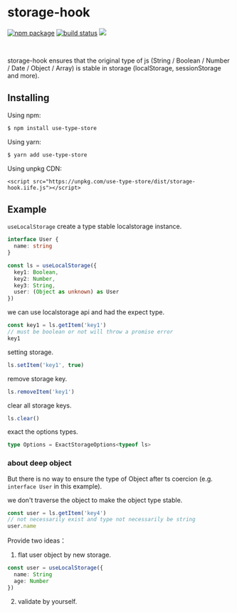 # storage-hook

<p align="start">
  <a href="https://www.npmjs.com/package/use-type-store"><img src="https://img.shields.io/npm/v/use-type-store.svg" alt="npm package"></a>
  <a href="https://github.com/poyoho/storage-hook/actions/workflows/ci.yml"><img src="https://github.com/poyoho/storage-hook/actions/workflows/ci.yml/badge.svg?branch=master" alt="build status"></a>
  <a href="https://codecov.io/gh/poyoho/storage-hook"><img src="https://codecov.io/gh/poyoho/storage-hook/branch/master/graph/badge.svg"/></a>
  <!-- <a href="https://packagephobia.com/result?p=use-type-store"><img src="https://packagephobia.com/badge?p=use-type-store"/></a> -->
</p>
<br/>

storage-hook ensures that the original type of js (String / Boolean / Number / Date / Object / Array) is stable in storage (localStorage, sessionStorage and more).

## Installing

Using npm:

```sh
$ npm install use-type-store
```

Using yarn:

```sh
$ yarn add use-type-store
```

Using unpkg CDN:

```
<script src="https://unpkg.com/use-type-store/dist/storage-hook.iife.js"></script>
```

## Example

`useLocalStorage` create a type stable localstorage instance.

```ts
interface User {
  name: string
}

const ls = useLocalStorage({
  key1: Boolean,
  key2: Number,
  key3: String,
  user: (Object as unknown) as User
})
```

we can use localstorage api and had the expect type.

```ts
const key1 = ls.getItem('key1')
// must be boolean or not will throw a promise error
key1
```

setting storage.

```ts
ls.setItem('key1', true)
```

remove storage key.

```ts
ls.removeItem('key1')
```

clear all storage keys.

```ts
ls.clear()
```

exact the options types.

```ts
type Options = ExactStorageOptions<typeof ls>
```

### about deep object

But there is no way to ensure the type of Object after ts coercion (e.g. `interface User` in this example).

we don't traverse the object to make the object type stable.

```ts
const user = ls.getItem('key4')
// not necessarily exist and type not necessarily be string
user.name
```

Provide two ideas：

1. flat user object by new storage.

```ts
const user = useLocalStorage({
  name: String
  age: Number
})
```

2. validate by yourself.
